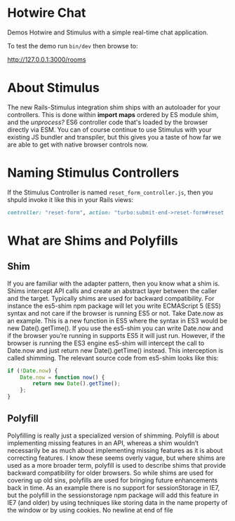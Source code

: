 # Hotwire Chat

Demos Hotwire and Stimulus with a simple real-time chat application.

To test the demo run `bin/dev` then browse to:

http://127.0.0.1:3000/rooms

# About Stimulus

The new Rails-Stimulus integration shim ships with an autoloader for your controllers. This is done within **import maps** ordered by ES module shim, and the _unprocess?_ ES6 controller code that's loaded by the browser directly via ESM. You can of course continue to use Stimulus with your existing JS bundler and transpiler, but this gives you a taste of how far we are able to get with native browser controls now.

# Naming Stimulus Controllers

If the Stimulus Controller is named `reset_form_controller.js`, then you shpuld invoke it like this in your Rails views:

```ruby
controller: "reset-form", action: "turbo:submit-end->reset-form#reset
```

# What are Shims and Polyfills

## Shim

If you are familiar with the adapter pattern, then you know what a shim is. Shims intercept API calls and create an abstract layer between the caller and the target. Typically shims are used for backward compatibility. For instance the es5-shim npm package will let you write ECMAScript 5 (ES5) syntax and not care if the browser is running ES5 or not. Take Date.now as an example. This is a new function in ES5 where the syntax in ES3 would be new Date().getTime(). If you use the es5-shim you can write Date.now and if the browser you’re running in supports ES5 it will just run. However, if the browser is running the ES3 engine es5-shim will intercept the call to Date.now and just return new Date().getTime() instead. This interception is called shimming. The relevant source code from es5-shim looks like this:

```js
if (!Date.now) {
    Date.now = function now() {
        return new Date().getTime();
    };
}
```

## Polyfill

Polyfilling is really just a specialized version of shimming. Polyfill is about implementing missing features in an API, whereas a shim wouldn’t necessarily be as much about implementing missing features as it is about correcting features. I know these seems overly vague, but where shims are used as a more broader term, polyfill is used to describe shims that provide backward compatibility for older browsers. So while shims are used for covering up old sins, polyfills are used for bringing future enhancements back in time. As an example there is no support for sessionStorage in IE7, but the polyfill in the sessionstorage npm package will add this feature in IE7 (and older) by using techniques like storing data in the name property of the window or by using cookies.
 No newline at end of file
